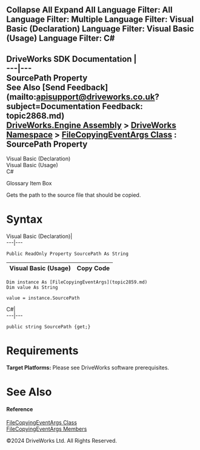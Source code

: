        

 Collapse All Expand All  Language Filter: All  Language Filter: Multiple  Language Filter: Visual Basic (Declaration) Language Filter: Visual Basic (Usage) Language Filter: C#  
---  
DriveWorks SDK Documentation  |   
---|---  
SourcePath Property   
See Also [Send Feedback](mailto:apisupport@driveworks.co.uk?subject=Documentation Feedback: topic2868.md)  
[DriveWorks.Engine Assembly](topic2156.md) > [DriveWorks Namespace](topic2159.md) > [FileCopyingEventArgs Class](topic2859.md) : SourcePath Property  
---  
  
Visual Basic (Declaration)    
Visual Basic (Usage)    
C# 

Glossary Item Box

Gets the path to the source file that should be copied. 

# Syntax

Visual Basic (Declaration)|   
---|---  
      
    
    Public ReadOnly Property SourcePath As String  
  
Visual Basic (Usage)| Copy Code  
---|---  
      
    
    Dim instance As [FileCopyingEventArgs](topic2859.md)
    Dim value As String
     
    value = instance.SourcePath  
  
C#|   
---|---  
      
    
    public string SourcePath {get;}  
  
# Requirements

**Target Platforms:** Please see DriveWorks software prerequisites.

# See Also

#### Reference

[FileCopyingEventArgs Class](topic2859.md)   
[FileCopyingEventArgs Members](topic2860.md)

©2024 DriveWorks Ltd. All Rights Reserved.
